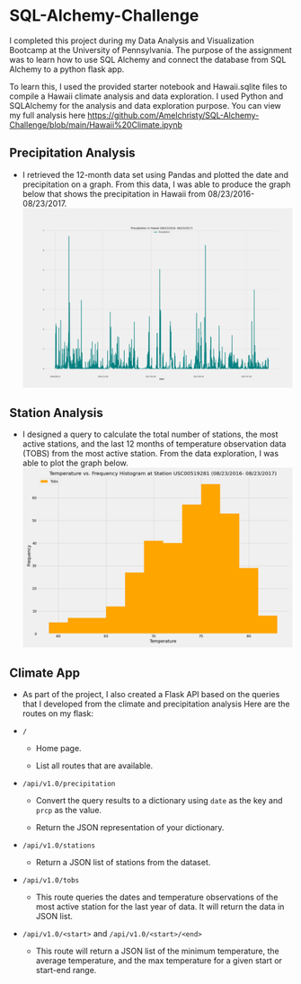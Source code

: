 # SQL-Alchemy-Challenge

I completed this project during my Data Analysis and Visualization Bootcamp at the University of Pennsylvania. The purpose of the assignment was to learn how to use SQL Alchemy and connect the database from SQL Alchemy to a python flask app. 

To learn this, I used the provided starter notebook and Hawaii.sqlite files to compile a Hawaii climate analysis and data exploration. I used Python and SQLAlchemy for the analysis and data exploration purpose. You can view my full analysis here https://github.com/Amelchristy/SQL-Alchemy-Challenge/blob/main/Hawaii%20Climate.ipynb 

## Precipitation Analysis
-  I retrieved the 12-month data set using Pandas and plotted the date and precipitation on a graph. From this data, I was able to produce the graph below that shows the precipitation in Hawaii from 08/23/2016- 08/23/2017.  
![precipitation](Images/precipitation.png)

## Station Analysis
- I designed a query to calculate the total number of stations, the most active stations, and the last 12 months of temperature observation data (TOBS) from the most active station. From the data exploration, I was able to plot the graph below.  
![station-histogram](Images/temperature_vs_frequency.png)


## Climate App
- As part of the project, I also created a Flask API based on the queries that I developed from the climate and precipitation analysis
Here are the routes on my flask: 

* `/`

  * Home page.

  * List all routes that are available.

* `/api/v1.0/precipitation`

  * Convert the query results to a dictionary using `date` as the key and `prcp` as the value.

  * Return the JSON representation of your dictionary.

* `/api/v1.0/stations`

  * Return a JSON list of stations from the dataset.

* `/api/v1.0/tobs`
  * This route queries the dates and temperature observations of the most active station for the last year of data. It will return the data in JSON list.


* `/api/v1.0/<start>` and `/api/v1.0/<start>/<end>`

  * This route will return a JSON list of the minimum temperature, the average temperature, and the max temperature for a given start or start-end range.



